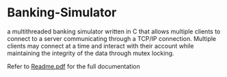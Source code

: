# Banking-Simulator

a multithreaded banking simulator written in C that allows multiple clients to connect
to a server communicating through a TCP/IP connection. Multiple clients may connect at a time and interact with their account while
maintaining the integrity of the data through mutex locking.

Refer to [Readme.pdf](Readme.pdf) for the full documentation
